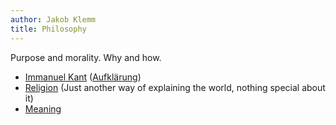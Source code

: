 ```yaml
---
author: Jakob Klemm
title: Philosophy
---
```


Purpose and morality. Why and how.

-   [Immanuel Kant](https://wiki.jeykey.net/en/database/immanuel_kant) ([Aufklärung](aufklarung))
-   [Religion](https://wiki.jeykey.net/en/database/religion) (Just another way of explaining the world,
    nothing special about it)
-   [Meaning](https://wiki.jeykey.net/en/database/meaning)
